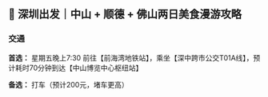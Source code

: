 ## 🌸 深圳出发｜中山 + 顺德 + 佛山两日美食漫游攻略

### 交通

**首选：** 星期五晚上7:30 前往【前海湾地铁站】，乘坐【深中跨市公交T01A线】，预计耗时70分钟到达【中山博览中心枢纽站】

**备选：** 打车（预计200元，堵车更高）